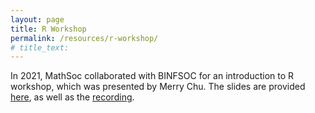 ```yaml
---
layout: page
title: R Workshop
permalink: /resources/r-workshop/
# title_text:
---
```


In 2021, MathSoc collaborated with BINFSOC for an introduction to R workshop, which was presented by Merry Chu. The slides are provided [here](/assets/files/2021_R_Workshop.pdf), as well as the [recording](https://www.youtube.com/watch?v=ze4AdZnCVBo).
